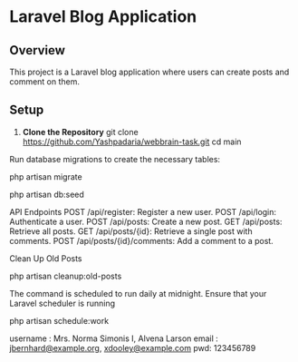# Laravel Blog Application

## Overview
This project is a Laravel blog application where users can create posts and comment on them.

## Setup

1. **Clone the Repository**
git clone https://github.com/Yashpadaria/webbrain-task.git
cd main

Run database migrations to create the necessary tables:

php artisan migrate

php artisan db:seed

API Endpoints
POST /api/register: Register a new user.
POST /api/login: Authenticate a user.
POST /api/posts: Create a new post.
GET /api/posts: Retrieve all posts.
GET /api/posts/{id}: Retrieve a single post with comments.
POST /api/posts/{id}/comments: Add a comment to a post.


Clean Up Old Posts

php artisan cleanup:old-posts

The command is scheduled to run daily at midnight. Ensure that your Laravel scheduler is running

php artisan schedule:work


username : Mrs. Norma Simonis I, Alvena Larson
email : jbernhard@example.org, xdooley@example.com
pwd: 123456789